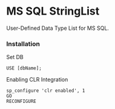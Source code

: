 # MS SQL StringList
User-Defined Data Type List<string> for MS SQL.

### Installation
Set DB
```ms
USE [dbName];
```
Enabling CLR Integration
```ms
sp_configure 'clr enabled', 1
GO
RECONFIGURE
```
